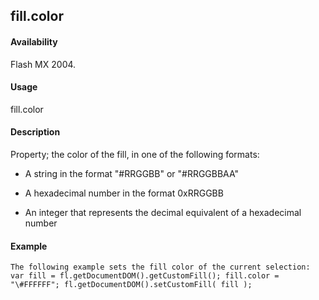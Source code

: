 ## fill.color

#### Availability

Flash MX 2004.

#### Usage

fill.color

#### Description

Property; the color of the fill, in one of the following formats:

-   A string in the format "\#RRGGBB" or "\#RRGGBBAA"

-   A hexadecimal number in the format 0xRRGGBB

-   An integer that represents the decimal equivalent of a hexadecimal number

#### Example

```
The following example sets the fill color of the current selection:
var fill = fl.getDocumentDOM().getCustomFill(); fill.color = "\#FFFFFF"; fl.getDocumentDOM().setCustomFill( fill );

```